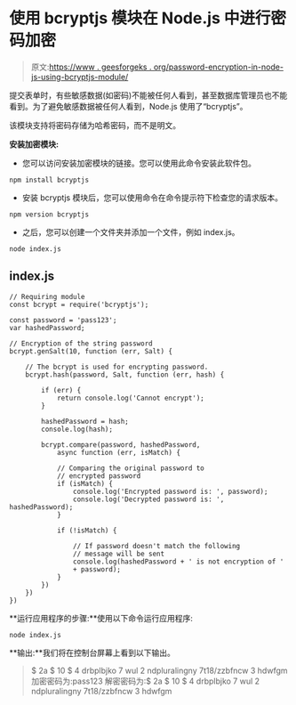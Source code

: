 # 使用 bcryptjs 模块在 Node.js 中进行密码加密

> 原文:[https://www . geesforgeks . org/password-encryption-in-node-js-using-bcryptjs-module/](https://www.geeksforgeeks.org/password-encryption-in-node-js-using-bcryptjs-module/)

提交表单时，有些敏感数据(如密码)不能被任何人看到，甚至数据库管理员也不能看到。为了避免敏感数据被任何人看到，Node.js 使用了“bcryptjs”。

该模块支持将密码存储为哈希密码，而不是明文。

**安装加密模块:**

*   您可以访问安装加密模块的链接。您可以使用此命令安装此软件包。

```
npm install bcryptjs
```

*   安装 bcryptjs 模块后，您可以使用命令在命令提示符下检查您的请求版本。

```
npm version bcryptjs
```

*   之后，您可以创建一个文件夹并添加一个文件，例如 index.js。

```
node index.js
```

## index.js

```
// Requiring module
const bcrypt = require('bcryptjs');

const password = 'pass123';
var hashedPassword;

// Encryption of the string password
bcrypt.genSalt(10, function (err, Salt) {

    // The bcrypt is used for encrypting password.
    bcrypt.hash(password, Salt, function (err, hash) {

        if (err) {
            return console.log('Cannot encrypt');
        }

        hashedPassword = hash;
        console.log(hash);

        bcrypt.compare(password, hashedPassword, 
            async function (err, isMatch) {

            // Comparing the original password to
            // encrypted password   
            if (isMatch) {
                console.log('Encrypted password is: ', password);
                console.log('Decrypted password is: ', hashedPassword);
            }

            if (!isMatch) {

                // If password doesn't match the following
                // message will be sent
                console.log(hashedPassword + ' is not encryption of ' 
                + password);
            }
        })
    })
})
```

**运行应用程序的步骤:**使用以下命令运行应用程序:

```
node index.js
```

**输出:**我们将在控制台屏幕上看到以下输出。

> $ 2a $ 10 $ 4 drbplbjko 7 wul 2 ndpluralingny 7t18/zzbfncw 3 hdwfgm
> 加密密码为:pass123
> 解密密码为:$ 2a $ 10 $ 4 drbplbjko 7 wul 2 ndpluralingny 7t18/zzbfncw 3 hdwfgm